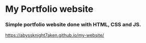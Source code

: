 # My Portfolio website

### Simple portfolio website done with HTML, CSS and JS.
https://abyssknight7aken.github.io/my-website/